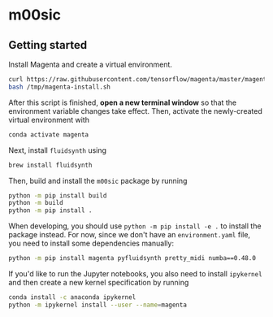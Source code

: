 # m00sic

## Getting started

Install Magenta and create a virtual environment.

```bash
curl https://raw.githubusercontent.com/tensorflow/magenta/master/magenta/tools/magenta-install.sh > /tmp/magenta-install.sh
bash /tmp/magenta-install.sh
```

After this script is finished, **open a new terminal window** so that the environment variable changes take effect. Then, activate the newly-created virtual environment with

```bash
conda activate magenta
```

Next, install `fluidsynth` using

```bash
brew install fluidsynth
```

Then, build and install the `m00sic` package by running

```bash
python -m pip install build
python -m build
python -m pip install .
```

When developing, you should use `python -m pip install -e .` to install the package instead. For now, since we don't have an `environment.yaml` file, you need to install some dependencies manually:

```bash
python -m pip install magenta pyfluidsynth pretty_midi numba==0.48.0
```

If you'd like to run the Jupyter notebooks, you also need to install `ipykernel` and then create a new kernel specification by running

```bash
conda install -c anaconda ipykernel
python -m ipykernel install --user --name=magenta
```
